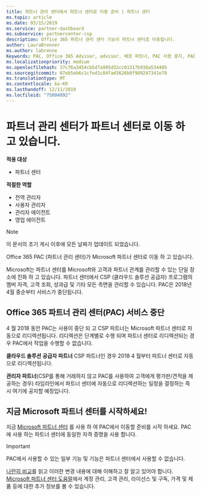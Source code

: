```yaml
---
title: 파트너 관리 센터에서 파트너 센터로 이동 준비 | 파트너 센터
ms.topic: article
ms.date: 03/15/2019
ms.service: partner-dashboard
ms.subservice: partnercenter-csp
description: Office 365 파트너 관리 센터 기능이 파트너 센터로 이동됩니다.
author: LauraBrenner
ms.author: labrenne
Keywords: PAC, Office 365 Advisor, advisor, 배포 파트너, PAC 사용 중지, PAC 사용 중지
ms.localizationpriority: medium
ms.openlocfilehash: 37c76a3454cb5d7a995d32cc01317b938a534405
ms.sourcegitcommit: 07eb5eb6c1cfed1c84fad3626b8f989247341e70
ms.translationtype: MT
ms.contentlocale: ko-KR
ms.lasthandoff: 12/11/2019
ms.locfileid: "75004892"
---
```

# <a name="partner-admin-center-is-moving-to-the-partner-center"></a>파트너 관리 센터가 파트너 센터로 이동 하 고 있습니다.

**적용 대상**

-  파트너 센터

**적절한 역할**
-   전역 관리자
-   사용자 관리자
-   관리자 에이전트
-   영업 에이전트

> [!NOTE]  
>  이 문서의 초기 게시 이후에 모든 날짜가 업데이트 되었습니다.

Office 365 PAC (파트너 관리 센터)가 Microsoft 파트너 센터로 이동 하 고 있습니다.

Microsoft는 파트너 센터를 Microsoft와 고객과 파트너 관계를 관리할 수 있는 단일 장소에 진화 하 고 있습니다. 파트너 센터에서 CSP (클라우드 솔루션 공급자) 프로그램의 멤버 자격, 고객 조회, 성과급 및 기타 모든 측면을 관리할 수 있습니다. PAC은 2018년 4월 중순부터 서비스가 중단됩니다.

## <a name="the-office-365-partner-admin-center-pac-will-be-retired"></a>Office 365 파트너 관리 센터(PAC) 서비스 중단

4 월 2018 동안 PAC는 사용이 중단 되 고 CSP 파트너는 Microsoft 파트너 센터로 자동으로 리디렉션됩니다. 리디렉션은 단계별로 수행 되며 파트너 센터로 리디렉션되는 경우 PAC에서 작업을 수행할 수 없습니다. 

**클라우드 솔루션 공급자 파트너** CSP 파트너인 경우 2018 4 월부터 파트너 센터로 자동으로 리디렉션됩니다. 

**관리자 파트너**(CSP를 통해 거래하지 않고 PAC를 사용하여 고객에게 평가판/견적을 제공하는 경우) 타임라인에서 파트너 센터에 자동으로 리디렉션하는 일정을 결정하는 즉시 여기에 공지할 예정입니다. 


## <a name="start-using-the-microsoft-partner-center-now"></a>지금 Microsoft 파트너 센터를 시작하세요!

지금 [Microsoft 파트너 센터](https://partnercenter.microsoft.com/) 를 사용 하 여 PAC에서 이동할 준비를 시작 하세요.  PAC에 사용 하는 파트너 센터에 동일한 자격 증명을 사용 합니다. 

> [!IMPORTANT]  
> PAC에서 사용할 수 있는 일부 기능 및 기능은 파트너 센터에서 사용할 수 없습니다.

 [나란히 비교](moving-from-pac-to-pc.md)를 읽고 이러한 변경 내용에 대해 이해하고 잘 알고 있어야 합니다.  [Microsoft 파트너 센터 도움말](https://partnercenter.microsoft.com/partner/help)에서 계정 관리, 고객 관리, 라이선스 및 구독, 가격 및 제품 등에 대한 추가 정보를 볼 수 있습니다.

 
